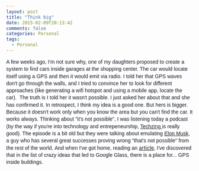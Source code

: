 ```yaml
---
layout: post
title: "Think big"
date: 2015-02-09T20:13:42
comments: false
categories: Personal
tags:
  - Personal
---
```


<span style="background-color: white; color: #141823; font-family: Helvetica, Arial, 'lucida grande', tahoma, verdana, arial, sans-serif; font-size: 14px; line-height: 19.3199996948242px;">A few weeks ago, I'm not sure why, one of my daughters proposed to create a system to find cars inside garages at the shopping center. The car would locate itself using a GPS and then it would emit via radio. I told her that GPS waves don't go through the walls, and I tried to convince her to look for different approaches (like generating a wifi hotspot and using a mobile app, locate the car).&nbsp;</span>
<span style="background-color: white; color: #141823; font-family: Helvetica, Arial, 'lucida grande', tahoma, verdana, arial, sans-serif; font-size: 14px; line-height: 19.3199996948242px;">The truth is I told her it wasn't possible. I just asked her about that and she has confirmed it.</span>
<span style="background-color: white; color: #141823; font-family: Helvetica, Arial, 'lucida grande', tahoma, verdana, arial, sans-serif; font-size: 14px; line-height: 19.3199996948242px;">
</span><span style="color: #141823; font-family: Helvetica, Arial, lucida grande, tahoma, verdana, arial, sans-serif;"><span style="background-color: white; font-size: 14px; line-height: 19.3199996948242px;">In retrospect, I think my idea is a good one. But hers is bigger. Because it doesn't work only when you know the area but you can't find the car. It works always.</span></span>
<span style="color: #141823; font-family: Helvetica, Arial, lucida grande, tahoma, verdana, arial, sans-serif;"><span style="background-color: white; font-size: 14px; line-height: 19.3199996948242px;">
</span></span><span style="color: #141823; font-family: Helvetica, Arial, lucida grande, tahoma, verdana, arial, sans-serif;"><span style="background-color: white; font-size: 14px; line-height: 19.3199996948242px;">Thinking about "it's not possible", I was listening today a podcast (by the way if you're into technology and entrepeneurship, [Techzing ](http://techzinglive.com/)is really good). The episode is a bit old but they were talking about emulating&nbsp;</span></span><span style="background-color: white; color: #141823; font-family: Helvetica, Arial, 'lucida grande', tahoma, verdana, arial, sans-serif; font-size: 14px; line-height: 19.3199996948242px;">[Elon Musk](http://en.wikipedia.org/wiki/Elon_Musk), a guy who has several great successes proving wrong "that's not possible" from the rest of the world.</span>
<span style="background-color: white; color: #141823; font-family: Helvetica, Arial, 'lucida grande', tahoma, verdana, arial, sans-serif; font-size: 14px; line-height: 19.3199996948242px;">
</span><span style="background-color: white; color: #141823; font-family: Helvetica, Arial, 'lucida grande', tahoma, verdana, arial, sans-serif; font-size: 14px; line-height: 19.3199996948242px;">And when I've got home, reading an</span><span style="background-color: white; color: #141823; font-family: Helvetica, Arial, 'lucida grande', tahoma, verdana, arial, sans-serif; font-size: 14px; line-height: 19.3199996948242px;">&nbsp;</span>[article](http://www.smh.com.au/digital-life/wearables/the-inside-story-of-how-the-google-glass-experiment-imploded-20150206-137shr.html)<span style="background-color: white; color: #141823; font-family: Helvetica, Arial, 'lucida grande', tahoma, verdana, arial, sans-serif; font-size: 14px; line-height: 19.3199996948242px;">, I've discovered that in the list of crazy ideas that led to Google Glass, there is a place for... GPS inside buildings.</span>
